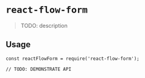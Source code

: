 # `react-flow-form`

> TODO: description

## Usage

```
const reactFlowForm = require('react-flow-form');

// TODO: DEMONSTRATE API
```

